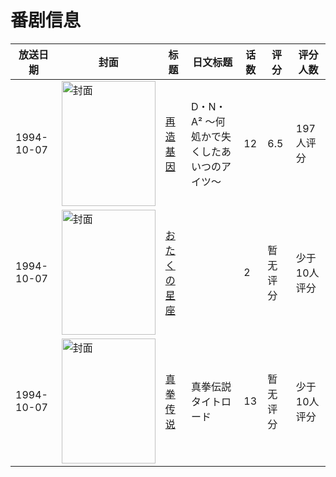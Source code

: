 # 番剧信息

|放送日期|封面|标题|日文标题|话数|评分|评分人数|
|---|---|---|---|---|---|---|
|1994-10-07|<img src="//lain.bgm.tv/pic/cover/c/21/ce/3751_EsgGx.jpg" alt="封面" style="width:150px;height:200px;object-fit:cover;">|[再造基因](https://bangumi.tv/subject/3751)|D・N・A² 〜何処かで失くしたあいつのアイツ〜|12|6.5|197人评分|
|1994-10-07|<img src="//lain.bgm.tv/pic/cover/c/4c/2b/79967_aJ7hJ.jpg" alt="封面" style="width:150px;height:200px;object-fit:cover;">|[おたくの星座](https://bangumi.tv/subject/79967)||2|暂无评分|少于10人评分|
|1994-10-07|<img src="//lain.bgm.tv/pic/cover/c/4e/bb/105777_NnHu9.jpg" alt="封面" style="width:150px;height:200px;object-fit:cover;">|[真拳传说](https://bangumi.tv/subject/105777)|真拳伝説タイトロード|13|暂无评分|少于10人评分|
